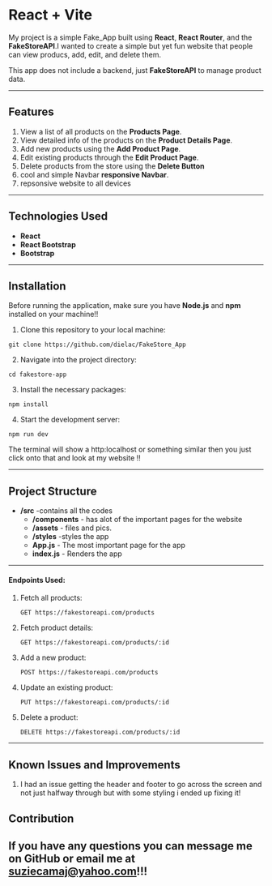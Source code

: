# React + Vite

My project is a simple Fake_App built using **React**, **React Router**, and the **FakeStoreAPI**.I wanted to create a simple but yet fun website that people can view producs, add, edit, and delete them. 

This app does not include a backend, just **FakeStoreAPI** to manage product data. 

---

## Features



1. View a list of all products on the **Products Page**. 
2. View detailed info of the products on the  **Product Details Page**. 
3. Add new products using the **Add Product Page**. 
4. Edit existing products through the **Edit Product Page**. 
5. Delete products from the store using the **Delete Button**  
6. cool and simple Navbar **responsive Navbar**.
7. repsonsive website to all devices 

---

## Technologies Used



- **React**
- **React Bootstrap**
- **Bootstrap** 
---

## Installation

Before running the application, make sure you have **Node.js** and **npm** installed on your machine!!

1. Clone this repository to your local machine:

```
git clone https://github.com/dielac/FakeStore_App
```

2. Navigate into the project directory:

```
cd fakestore-app
```

3. Install the necessary packages:

```
npm install
```

4. Start the development server:

```
npm run dev
```

The terminal will show a http:localhost or something similar then you just click onto that and look at my website !!

---

## Project Structure


- **/src** -contains all the codes
  - **/components** - has alot of the important pages for the website
  - **/assets** - files and pics.
  - **/styles** -styles the app
  - **App.js** - The most important page for the app
  - **index.js** - Renders the app 

---



#### Endpoints Used:

1. Fetch all products: 
   ```
   GET https://fakestoreapi.com/products
   ```
2. Fetch product details:
   ```
   GET https://fakestoreapi.com/products/:id
   ```
3. Add a new product:
   ```
   POST https://fakestoreapi.com/products
   ```
4. Update an existing product:
   ```
   PUT https://fakestoreapi.com/products/:id
   ```
5. Delete a product:
   ```
   DELETE https://fakestoreapi.com/products/:id
   ```

---




## Known Issues and Improvements

1. I had an issue getting the header and footer to go across the screen and not just halfway through but with some styling i ended up fixing it!

## Contribution

If you have any questions you can message me on GitHub or email me at suziecamaj@yahoo.com!!!
---




